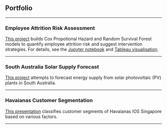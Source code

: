 ## Portfolio

---

### Employee Attrition Risk Assessment

[This project](/projects/employee-attrition/report.pdf) builds Cox Propotional Hazard and Random Survival Forest models to quantify employee attrition risk and suggest intervention strategies. For details, see the [Jupyter notebook](https://nbviewer.org/github/ShuuheiAlb/shuuheialb.github.io/blob/main/projects/employee-attrition/nb.ipynb) and [Tableau visualisation](https://public.tableau.com/app/profile/edwin.s8490/viz/IBMEmployeeAttritionRiskAssessmentVisualisation/Dashboard1).

---

### South Australia Solar Supply Forecast

[This project](https://nbviewer.org/github/ShuuheiAlb/shuuheialb.github.io/blob/main/projects/sa-solar-supply/nb.ipynb) attempts to forecast energy supply from solar photovoltaic (PV) plants in South Australia.

---

### Havaianas Customer Segmentation

[This presentation](https://public.tableau.com/app/profile/edwin.s8490/viz/HavaianasCustomerSegmentation/Report) classifies customer segments of Havaianas IOS Singapore based on various factors.

---

